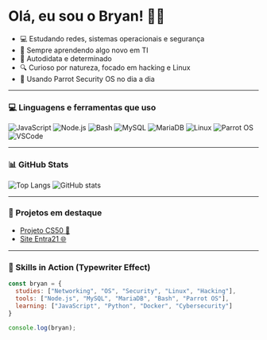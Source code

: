 # Olá, eu sou o Bryan! 👨‍💻

- 💻 Estudando redes, sistemas operacionais e segurança
- 🎯 Sempre aprendendo algo novo em TI
- 🧠 Autodidata e determinado
- 🔍 Curioso por natureza, focado em hacking e Linux
- 🧪 Usando Parrot Security OS no dia a dia

---

### 💻 Linguagens e ferramentas que uso

![JavaScript](https://img.shields.io/badge/JavaScript-F7DF1E?style=for-the-badge&logo=javascript&logoColor=black)
![Node.js](https://img.shields.io/badge/Node.js-339933?style=for-the-badge&logo=node.js&logoColor=white)
![Bash](https://img.shields.io/badge/Bash-4EAA25?style=for-the-badge&logo=gnu-bash&logoColor=white)
![MySQL](https://img.shields.io/badge/MySQL-4479A1?style=for-the-badge&logo=mysql&logoColor=white)
![MariaDB](https://img.shields.io/badge/MariaDB-003B57?style=for-the-badge&logo=mariadb&logoColor=white)
![Linux](https://img.shields.io/badge/Linux-FCC624?style=for-the-badge&logo=linux&logoColor=black)
![Parrot OS](https://img.shields.io/badge/Parrot_OS-008080?style=for-the-badge&logo=parrot-security&logoColor=white)
![VSCode](https://img.shields.io/badge/VSCode-007ACC?style=for-the-badge&logo=visual-studio-code&logoColor=white)

---

### 📊 GitHub Stats

![Top Langs](https://github-readme-stats.vercel.app/api/top-langs/?username=BryanFernanDESdev&layout=compact&theme=dracula)
![GitHub stats](https://github-readme-stats.vercel.app/api?username=BryanFernanDESdev&show_icons=true&theme=dracula)

---

### 🚀 Projetos em destaque

- [Projeto CS50 📘](https://github.com/BryanFernanDESdev/projeto-cs50)
- [Site Entra21 🌐](https://github.com/BryanFernanDESdev/projeto-entra21)

---

### 🎯 Skills in Action (Typewriter Effect)

```javascript
const bryan = {
  studies: ["Networking", "OS", "Security", "Linux", "Hacking"],
  tools: ["Node.js", "MySQL", "MariaDB", "Bash", "Parrot OS"],
  learning: ["JavaScript", "Python", "Docker", "Cybersecurity"]
}

console.log(bryan);


